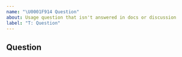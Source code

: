 ```yaml
---
name: "\U0001F914 Question"
about: Usage question that isn't answered in docs or discussion
label: "T: Question"
---
```


## Question

<!--
Thanks for using TiKV! Before asking a question, please take a look in the following places:

- Existing Stack Overflow [questions](https://stackoverflow.com/questions/tagged/tikv).
- Open and closed [GitHub issues](https://github.com/tikv/tikv/issues?utf8=%E2%9C%93&q=is%3Aissue)
- Our documentation:
  - [TiKV Readme](https://github.com/tikv/tikv)
  - [TiKV Documentation](https://tikv.org/docs/4.0/concepts/overview/)
  - [TiKV-Ctl Documentation](https://tikv.org/docs/4.0/reference/tools/tikv-ctl/)
  - [TiDB & TiKV Documentation](http://docs.pingcap.com/)

You might get a faster response in the TiKV [Discourse forum](https://forum.tikv.org/c/tikv) or [Slack](https://join.slack.com/t/tikv-wg/shared_invite/enQtNTUyODE4ODU2MzI0LTgzZDQ3NzZlNDkzMGIyYjU1MTA0NzIwMjFjODFiZjA0YjFmYmQyOTZiNzNkNzg1N2U1MDdlZTIxNTU5NWNhNjk).
-->
